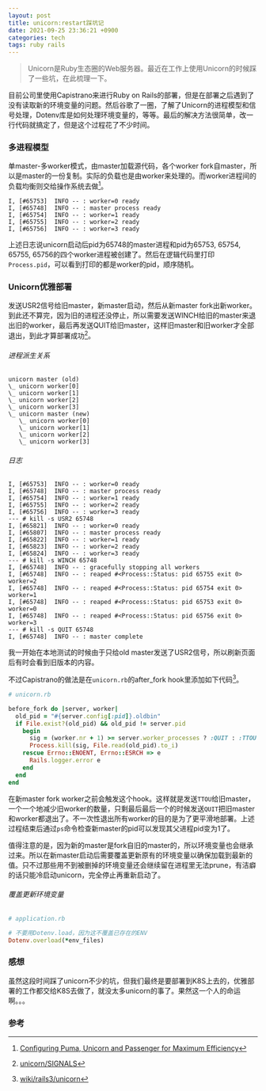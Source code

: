 ```yaml
---
layout: post
title: unicorn:restart踩坑记
date: 2021-09-25 23:36:21 +0900
categories: tech
tags: ruby rails
---
```


> Unicorn是Ruby生态圈的Web服务器。最近在工作上使用Unicorn的时候踩了一些坑，在此梳理一下。

目前公司里使用Capistrano来进行Ruby on Rails的部署，但是在部署之后遇到了没有读取新的环境变量的问题。然后谷歌了一圈，了解了Unicorn的进程模型和信号处理，Dotenv库是如何处理环境变量的，等等。最后的解决方法很简单，改一行代码就搞定了，但是这个过程花了不少时间。

### 多进程模型
单master-多worker模式，由master加载源代码，各个worker fork自master，所以是master的一份复制。实际的负载也是由worker来处理的。而worker进程间的负载均衡则交给操作系统去做[^ftn1]。

```
I, [#65753]  INFO -- : worker=0 ready
I, [#65748]  INFO -- : master process ready
I, [#65754]  INFO -- : worker=1 ready
I, [#65755]  INFO -- : worker=2 ready
I, [#65756]  INFO -- : worker=3 ready
```

上述日志说unicorn启动后pid为65748的master进程和pid为65753, 65754, 65755, 65756的四个worker进程被创建了。然后在逻辑代码里打印`Process.pid`，可以看到打印的都是worker的pid，顺序随机。

### Unicorn优雅部署
发送USR2信号给旧master，新master启动，然后从新master fork出新worker。到此还不算完，因为旧的进程还没停止，所以需要发送WINCH给旧的master来退出旧的worker，最后再发送QUIT给旧master，这样旧master和旧worker才全部退出，到此才算部署成功[^ftn2]。

###### 进程派生关系
```
unicorn master (old)
\_ unicorn worker[0]
\_ unicorn worker[1]
\_ unicorn worker[2]
\_ unicorn worker[3]
\_ unicorn master (new)
   \_ unicorn worker[0]
   \_ unicorn worker[1]
   \_ unicorn worker[2]
   \_ unicorn worker[3]
```

###### 日志
```
I, [#65753]  INFO -- : worker=0 ready
I, [#65748]  INFO -- : master process ready
I, [#65754]  INFO -- : worker=1 ready
I, [#65755]  INFO -- : worker=2 ready
I, [#65756]  INFO -- : worker=3 ready
--- # kill -s USR2 65748
I, [#65821]  INFO -- : worker=0 ready
I, [#65807]  INFO -- : master process ready
I, [#65822]  INFO -- : worker=1 ready
I, [#65823]  INFO -- : worker=2 ready
I, [#65824]  INFO -- : worker=3 ready
--- # kill -s WINCH 65748
I, [#65748]  INFO -- : gracefully stopping all workers
I, [#65748]  INFO -- : reaped #<Process::Status: pid 65755 exit 0> worker=2
I, [#65748]  INFO -- : reaped #<Process::Status: pid 65754 exit 0> worker=1
I, [#65748]  INFO -- : reaped #<Process::Status: pid 65753 exit 0> worker=0
I, [#65748]  INFO -- : reaped #<Process::Status: pid 65756 exit 0> worker=3
--- # kill -s QUIT 65748
I, [#65748]  INFO -- : master complete
```

我一开始在本地测试的时候由于只给old master发送了USR2信号，所以刷新页面后有时会看到旧版本的内容。

不过Capistrano的做法是在`unicorn.rb`的after_fork hook里添加如下代码[^ftn3]。

```rb
# unicorn.rb

before_fork do |server, worker|
  old_pid = "#{server.config[:pid]}.oldbin"
  if File.exist?(old_pid) && old_pid != server.pid
    begin
      sig = (worker.nr + 1) >= server.worker_processes ? :QUIT : :TTOU
      Process.kill(sig, File.read(old_pid).to_i)
    rescue Errno::ENOENT, Errno::ESRCH => e
      Rails.logger.error e
    end
  end
end
```

在新master fork worker之前会触发这个hook。这样就是发送`TTOU`给旧master，一个一个地减少旧worker的数量，只剩最后最后一个的时候发送`QUIT`把旧master和worker都退出了。不一次性退出所有worker的目的是为了更平滑地部署。上述过程结束后通过`ps`命令检查新master的pid可以发现其父进程pid变为1了。

值得注意的是，因为新的master是fork自旧的master的，所以环境变量也会继承过来。所以在新master启动后需要覆盖更新原有的环境变量以确保加载到最新的值。只不过那些用不到被删掉的环境变量还会继续留在进程里无法prune，有洁癖的话只能冷启动unicorn，完全停止再重新启动了。


###### 覆盖更新环境变量
```rb
# application.rb

# 不要用Dotenv.load，因为这不覆盖已存在的ENV
Dotenv.overload(*env_files)
```

### 感想
虽然这段时间踩了unicorn不少的坑，但我们最终是要部署到K8S上去的，优雅部署的工作都交给K8S去做了，就没太多unicorn的事了。果然这一个人的命运啊。。。

### 参考

[^ftn1]: [Configuring Puma, Unicorn and Passenger for Maximum Efficiency](https://www.speedshop.co/2017/10/12/appserver.html)

[^ftn2]: [unicorn/SIGNALS](https://github.com/defunkt/unicorn/blob/master/SIGNALS)

[^ftn3]: [wiki/rails3/unicorn](https://tachesimazzoca.github.io/wiki/rails3/unicorn.html)
